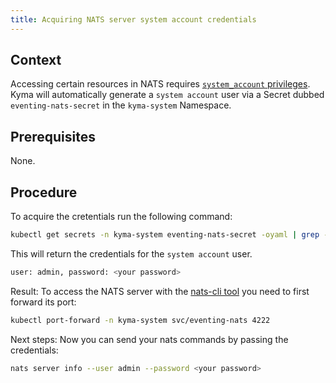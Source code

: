 ```yaml
---
title: Acquiring NATS server system account credentials
---
```

## Context

Accessing certain resources in NATS requires [`system_account` privileges](https://docs.nats.io/running-a-nats-service/configuration/sys_accounts). Kyma will automatically generate a `system account` user via a Secret dubbed `eventing-nats-secret` in the `kyma-system` Namespace.

## Prerequisites

None.

## Procedure

To acquire the cretentials run the following command:

```bash
kubectl get secrets -n kyma-system eventing-nats-secret -oyaml | grep -e accountsJson | awk '{print $2}' | base64 -d | grep {user: | awk '{$1=$1};1' | awk '{print substr($0, 2, length($0) - 2)}'
```

This will return the credentials for the `system account` user.
```bash
user: admin, password: <your password>
```
Result: 
To access the NATS server with the [nats-cli tool](https://github.com/nats-io/natscli) you need to first forward its port:
```bash
kubectl port-forward -n kyma-system svc/eventing-nats 4222
```
Next steps:
Now you can send your nats commands by passing the credentials:
```bash
nats server info --user admin --password <your password>
```
